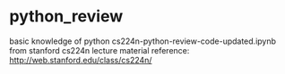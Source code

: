 # python_review
basic knowledge of python
cs224n-python-review-code-updated.ipynb from stanford cs224n lecture material
reference: http://web.stanford.edu/class/cs224n/